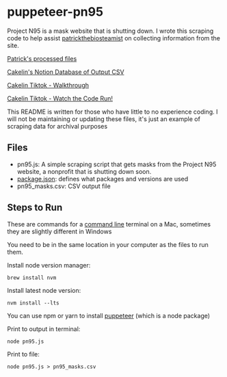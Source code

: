# puppeteer-pn95

Project N95 is a mask website that is shutting down. I wrote this scraping code to help assist [patrickthebiosteamist](https://www.tiktok.com/@patrickthebiosteamist) on collecting information from the site. 

[Patrick's processed files](https://positive-gauge-216.notion.site/Selecting-a-Mask-for-the-Pandemic-c558299b5d6e47eeab8cf40c216e0f57)

[Cakelin's Notion Database of Output CSV](https://www.notion.so/thecakelin/Project-N95-Web-Scraping-bd7db19e478e42d1a7e3ba9b75e28be1)

[Cakelin Tiktok - Walkthrough](https://www.tiktok.com/@thecakelin/video/7314944737042042154)

[Cakelin Tiktok - Watch the Code Run!](https://www.tiktok.com/@thecakelin/video/7314950872419683630)

This README is written for those who have little to no experience coding. I will not be maintaining or updating these files, it's just an example of scraping data for archival purposes

## Files
* pn95.js: A simple scraping script that gets masks from the Project N95 website, a nonprofit that is shutting down soon.
* [package.json](https://docs.npmjs.com/cli/v10/configuring-npm/package-json): defines what packages and versions are used
* pn95_masks.csv: CSV output file

## Steps to Run
These are commands for a [command line](https://www.freecodecamp.org/news/command-line-for-beginners/) terminal on a Mac, sometimes they are slightly different in Windows

You need to be in the same location in your computer as the files to run them.

Install node version manager:

```
brew install nvm
```

Install latest node version:

```
nvm install --lts
```

You can use npm or yarn to install [puppeteer](https://www.npmjs.com/package/puppeteer) (which is a node package)

Print to output in terminal:

```
node pn95.js
```

Print to file:

```
node pn95.js > pn95_masks.csv
```


